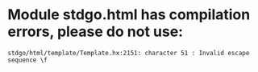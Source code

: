 # Module stdgo.html has compilation errors, please do not use:
```
stdgo/html/template/Template.hx:2151: character 51 : Invalid escape sequence \f

```

